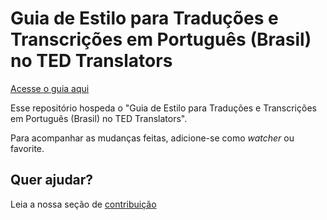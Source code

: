 # Guia de Estilo para Traduções e Transcrições em Português (Brasil) no TED Translators

[Acesse o guia aqui](http://tupaschoal.github.io/TED-Translators_PT-BR_Styleguide)

Esse repositório hospeda o "Guia de Estilo para Traduções e Transcrições em Português (Brasil) no TED Translators".

Para acompanhar as mudanças feitas, adicione-se como *watcher* ou favorite.

## Quer ajudar?

Leia a nossa seção de [contribuição](CONTRIBUTING.md)
